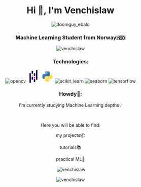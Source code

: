<h1 align="center">Hi 👋, I'm Venchislaw</h1>
<p  align='center'><img src='https://media.tenor.com/tddnq2uAZkcAAAAi/grin-doomguy.gif' alt='doomguy_ebalo' width=5%></p>
<h3 align="center">Machine Learning Student from Norway🇳🇴</h3>

<p align="center"> <img src="https://komarev.com/ghpvc/?username=venchislaw&label=Profile%20views&color=0e75b6&style=flat" alt="venchislaw" /> </p>

<h3 align="center">Technologies:</h3>
<p align="center">
</p>

<p align="center"><img src="https://www.vectorlogo.zone/logos/opencv/opencv-icon.svg" alt="opencv" width="40" height="40"/> <img src="https://raw.githubusercontent.com/devicons/devicon/2ae2a900d2f041da66e950e4d48052658d850630/icons/pandas/pandas-original.svg" alt="pandas" width="40" height="40"/> <img src="https://raw.githubusercontent.com/devicons/devicon/master/icons/python/python-original.svg" alt="python" width="40" height="40"/> <img src="https://upload.wikimedia.org/wikipedia/commons/0/05/Scikit_learn_logo_small.svg" alt="scikit_learn" width="40" height="40"/> <img src="https://seaborn.pydata.org/_images/logo-mark-lightbg.svg" alt="seaborn" width="40" height="40"/> <img src="https://www.vectorlogo.zone/logos/tensorflow/tensorflow-icon.svg" alt="tensorflow" width="40" height="40"/> </p>
<h3 align="center">Howdy🧐:</h3>
<p align='center'>I'm currently studying Machine Learning depths💡</p><br>
<p align='center'>Here you will be able to find:</p>
<p align='center'>    my projects📦</p>
<p align='center'>    tutorials📚</p>
<p align='center'>    practical ML🤖</p>

<p align="center">&nbsp;<img align="center" src="https://github-readme-stats.vercel.app/api?username=venchislaw&show_icons=true&locale=en" alt="venchislaw" /></p>

<p align="center"><img align="center" src="https://github-readme-streak-stats.herokuapp.com/?user=venchislaw&" alt="venchislaw" /></p>

